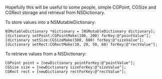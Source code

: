 Hopefully this will be useful to some people, simple CGPoint, CGSize and CGRect storage and retrieval from NSDictionary.

To store values into a NSMutableDictionary:

    NSMutableDictionary *dictionary = [NSMutableDictionary dictionary];
    [dictionary setPoint:CGPointMake(100, 200) forKey:@"pointValue"];
    [dictionary setSize:CGSizeMake(500, 600) forKey:@"sizeValue"];
    [dictionary setRect:CGRectMake(10, 20, 50, 60) forKey:@"rectValue"];

To retrieve values from a NSDictionary:

    CGPoint point = [newDictionary pointForKey:@"pointValue"];
    CGSize size = [newDictionary sizeForKey:@"sizeValue"];
    CGRect rect = [newDictionary rectForKey:@"rectValue"];
